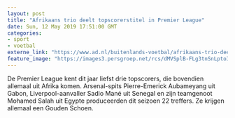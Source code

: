 ```yaml
---
layout: post
title: "Afrikaans trio deelt topscorerstitel in Premier League"
date: Sun, 12 May 2019 17:51:00 GMT
categories: 
- sport 
- voetbal 
externe_link: "https://www.ad.nl/buitenlands-voetbal/afrikaans-trio-deelt-topscorerstitel-in-premier-league~a866f0a2/"
feature_image: "https://images3.persgroep.net/rcs/dMVSplB-FLg3tnSnLptoImej9mQ/diocontent/148120254/_fitwidth/400/?appId=21791a8992982cd8da851550a453bd7f&quality=0.7"
---
```


De Premier League kent dit jaar liefst drie topscorers, die bovendien allemaal uit Afrika komen. Arsenal-spits Pierre-Emerick Aubameyang uit Gabon, Liverpool-aanvaller Sadio Mané uit Senegal en zijn teamgenoot Mohamed Salah uit Egypte produceerden dit seizoen 22 treffers. Ze krijgen allemaal een Gouden Schoen.
